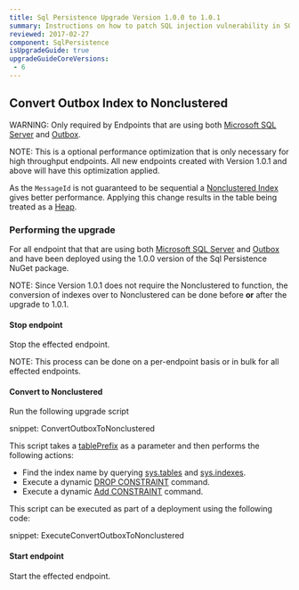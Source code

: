```yaml
---
title: Sql Persistence Upgrade Version 1.0.0 to 1.0.1
summary: Instructions on how to patch SQL injection vulnerability in SQL Server Transport version 1.x
reviewed: 2017-02-27
component: SqlPersistence
isUpgradeGuide: true
upgradeGuideCoreVersions:
 - 6
---
```




## Convert Outbox Index to Nonclustered

WARNING: Only required by Endpoints that are using both [Microsoft SQL Server](/nservicebus/sql-persistence/#usage-sql-server) and [Outbox](/nservicebus/outbox/).

NOTE: This is a optional performance optimization that is only necessary for high throughput endpoints. All new endpoints created with Version 1.0.1 and above will have this optimization applied.

As the `MessageId` is not guaranteed to be sequential a [Nonclustered Index](https://msdn.microsoft.com/en-AU/library/ms190457.aspx) gives better performance. Applying this change results in the table being treated as a [Heap](https://msdn.microsoft.com/en-AU/library/hh213609.aspx).


### Performing the upgrade

For all endpoint that that are using both [Microsoft SQL Server](/nservicebus/sql-persistence/#usage-sql-server) and [Outbox](/nservicebus/outbox/) and have been deployed using the 1.0.0 version of the Sql Persistence NuGet package.

NOTE: Since Version 1.0.1 does not require the Nonclustered to function, the conversion of indexes over to Nonclustered can be done before **or** after the upgrade to 1.0.1.


#### Stop endpoint

Stop the effected endpoint.

NOTE: This process can be done on a per-endpoint basis or in bulk for all effected endpoints.


#### Convert to Nonclustered

Run the following upgrade script

snippet: ConvertOutboxToNonclustered

This script takes a [tablePrefix](/nservicebus/sql-persistence/#installation-table-prefix) as a parameter and then performs the following actions:

 * Find the index name by querying [sys.tables](https://msdn.microsoft.com/en-us/library/ms187406.aspx) and [sys.indexes](https://msdn.microsoft.com/en-us/library/ms173760.aspx).
 * Execute a dynamic [DROP CONSTRAINT](https://msdn.microsoft.com/en-us/library/ms187626.aspx) command.
 * Execute a dynamic [Add CONSTRAINT](https://msdn.microsoft.com/en-us/library/ms190024.aspx) command.

This script can be executed as part of a deployment using the following code:

snippet: ExecuteConvertOutboxToNonclustered


#### Start endpoint

Start the effected endpoint.
